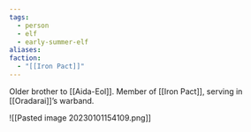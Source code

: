 ```yaml
---
tags:
  - person
  - elf
  - early-summer-elf
aliases: 
faction:
  - "[[Iron Pact]]"
---
```


Older brother to [[Aida-Eol]].
Member of [[Iron Pact]], serving in [[Oradarai]]’s warband.

![[Pasted image 20230101154109.png]]